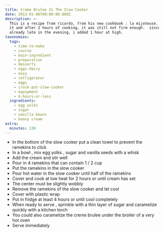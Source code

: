 ```yaml
---
title: Creme Brulee In The Slow Cooker
date: 2013-01-06T00:00:00.000Z
description: >-
  This is a recipe from ricardo, from his new cookbook : la mijoteuse.  i tried
  it and after 2 hours of cooking, it was still not firm enough.  since it was
  already late in the evening, i added 1 hour at high.
taxonomies:
  tags:
    - time-to-make
    - course
    - main-ingredient
    - preparation
    - desserts
    - eggs-dairy
    - easy
    - refrigerator
    - eggs
    - crock-pot-slow-cooker
    - equipment
    - 4-hours-or-less
  ingredients:
    - egg yolks
    - sugar
    - vanilla beans
    - heavy cream
extra:
  minutes: 130
---
```

 - In the bottom of the slow cooker put a clean towel to prevent the ramekins to click
 - In a bowl , mix egg yolks , sugar and vanilla seeds with a whisk
 - Add the cream and stir well
 - Pour in 4 ramekins that can contain 1 / 2 cup
 - Put the ramekins in the slow cooker
 - Pour hot water in the slow cooker until half of the ramekins
 - Cover and cook at low heat for 2 hours or until cream has set
 - The center must be slightly wobbly
 - Remove the ramekins of the slow cooker and let cool
 - Cover with plastic wrap
 - Put in fridge at least 4 hours or until cool completely
 - When ready to serve , sprinkle with a thin layer of sugar and caramelize quickly with a kitchen torch
 - You could also caramelize the creme brulee under the broiler of a very hot oven
 - Serve immediately
